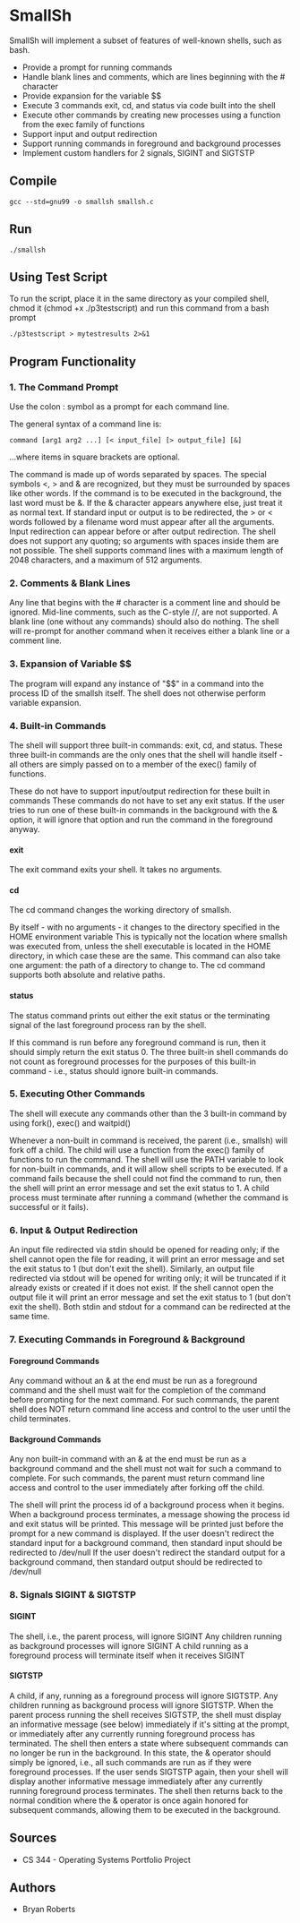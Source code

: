 # SmallSh

SmallSh will implement a subset of features of well-known shells, such as bash.

* Provide a prompt for running commands
* Handle blank lines and comments, which are lines beginning with the # character
* Provide expansion for the variable $$
* Execute 3 commands exit, cd, and status via code built into the shell
* Execute other commands by creating new processes using a function from the exec family of functions
* Support input and output redirection
* Support running commands in foreground and background processes
* Implement custom handlers for 2 signals, SIGINT and SIGTSTP

## Compile
    gcc --std=gnu99 -o smallsh smallsh.c

## Run
    ./smallsh

## Using Test Script
To run the script, place it in the same directory as your compiled shell, chmod it (chmod +x ./p3testscript) and run this command from a bash prompt
    
    ./p3testscript > mytestresults 2>&1 

## Program Functionality
### 1. The Command Prompt

Use the colon : symbol as a prompt for each command line. 

The general syntax of a command line is:

    command [arg1 arg2 ...] [< input_file] [> output_file] [&]

…where items in square brackets are optional.

The command is made up of words separated by spaces.
The special symbols <, > and & are recognized, but they must be surrounded by spaces like other words.
If the command is to be executed in the background, the last word must be &. If the & character appears anywhere else, just treat it as normal text.
If standard input or output is to be redirected, the > or < words followed by a filename word must appear after all the arguments. Input redirection can appear before or after output redirection.
The shell does not support any quoting; so arguments with spaces inside them are not possible.
The shell supports command lines with a maximum length of 2048 characters, and a maximum of 512 arguments.

### 2. Comments & Blank Lines

Any line that begins with the # character is a comment line and should be ignored. Mid-line comments, such as the C-style //, are not supported.
A blank line (one without any commands) should also do nothing.
The shell will re-prompt for another command when it receives either a blank line or a comment line.

### 3. Expansion of Variable $$

The program will expand any instance of "$$" in a command into the process ID of the smallsh itself. The shell does not otherwise perform variable expansion. 

### 4. Built-in Commands

The shell will support three built-in commands: exit, cd, and status. These three built-in commands are the only ones that the shell will handle itself - all others are simply passed on to a member of the exec() family of functions.

These do not have to support input/output redirection for these built in commands
These commands do not have to set any exit status.
If the user tries to run one of these built-in commands in the background with the & option, it will ignore that option and run the command in the foreground anyway.

#### exit

The exit command exits your shell. It takes no arguments. 

#### cd

The cd command changes the working directory of smallsh.

By itself - with no arguments - it changes to the directory specified in the HOME environment variable
This is typically not the location where smallsh was executed from, unless the shell executable is located in the HOME directory, in which case these are the same.
This command can also take one argument: the path of a directory to change to. The cd command supports both absolute and relative paths.

#### status

The status command prints out either the exit status or the terminating signal of the last foreground process ran by the shell.

If this command is run before any foreground command is run, then it should simply return the exit status 0.
The three built-in shell commands do not count as foreground processes for the purposes of this built-in command - i.e., status should ignore built-in commands.

### 5. Executing Other Commands

The shell will execute any commands other than the 3 built-in command by using fork(), exec() and waitpid()

Whenever a non-built in command is received, the parent (i.e., smallsh) will fork off a child.
The child will use a function from the exec() family of functions to run the command.
The shell will use the PATH variable to look for non-built in commands, and it will allow shell scripts to be executed.
If a command fails because the shell could not find the command to run, then the shell will print an error message and set the exit status to 1.
A child process must terminate after running a command (whether the command is successful or it fails).

### 6. Input & Output Redirection

An input file redirected via stdin should be opened for reading only; if the shell cannot open the file for reading, it will print an error message and set the exit status to 1 (but don't exit the shell).
Similarly, an output file redirected via stdout will be opened for writing only; it will be truncated if it already exists or created if it does not exist. If the shell cannot open the output file it will print an error message and set the exit status to 1 (but don't exit the shell).
Both stdin and stdout for a command can be redirected at the same time.

### 7. Executing Commands in Foreground & Background

#### Foreground Commands

Any command without an & at the end must be run as a foreground command and the shell must wait for the completion of the command before prompting for the next command. For such commands, the parent shell does NOT return command line access and control to the user until the child terminates.

#### Background Commands

Any non built-in command with an & at the end must be run as a background command and the shell must not wait for such a command to complete. For such commands, the parent must return command line access and control to the user immediately after forking off the child.

The shell will print the process id of a background process when it begins.
When a background process terminates, a message showing the process id and exit status will be printed. This message will be printed just before the prompt for a new command is displayed.
If the user doesn't redirect the standard input for a background command, then standard input should be redirected to /dev/null
If the user doesn't redirect the standard output for a background command, then standard output should be redirected to /dev/null

### 8. Signals SIGINT & SIGTSTP

#### SIGINT

The shell, i.e., the parent process, will ignore SIGINT
Any children running as background processes will ignore SIGINT
A child running as a foreground process will terminate itself when it receives SIGINT

#### SIGTSTP

A child, if any, running as a foreground process will ignore SIGTSTP.
Any children running as background process will ignore SIGTSTP.
When the parent process running the shell receives SIGTSTP, the shell must display an informative message (see below) immediately if it's sitting at the prompt, or immediately after any currently running foreground process has terminated.
The shell then enters a state where subsequent commands can no longer be run in the background.
In this state, the & operator should simply be ignored, i.e., all such commands are run as if they were foreground processes.
If the user sends SIGTSTP again, then your shell will display another informative message immediately after any currently running foreground process terminates.
The shell then returns back to the normal condition where the & operator is once again honored for subsequent commands, allowing them to be executed in the background.

## Sources

* CS 344 - Operating Systems Portfolio Project

## Authors

* Bryan Roberts

